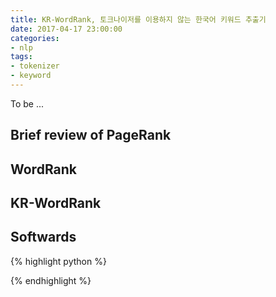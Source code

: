 ```yaml
---
title: KR-WordRank, 토크나이저를 이용하지 않는 한국어 키워드 추출기
date: 2017-04-17 23:00:00
categories:
- nlp
tags:
- tokenizer
- keyword
---
```


To be ...

## Brief review of PageRank

## WordRank

## KR-WordRank


## Softwards 



{% highlight python %}

{% endhighlight %}

